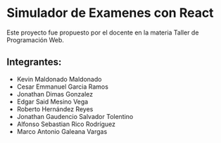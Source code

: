 # Simulador de Examenes con React
Este proyecto fue propuesto por el docente en la materia Taller de Programación Web.

## Integrantes:
* Kevin Maldonado Maldonado
* Cesar Emmanuel Garcia Ramos
* Jonathan Dimas Gonzalez
* Edgar Said Mesino Vega
* Roberto Hernández Reyes
* Jonathan Gaudencio Salvador Tolentino
* Alfonso Sebastian Rico Rodríguez
* Marco Antonio Galeana Vargas


